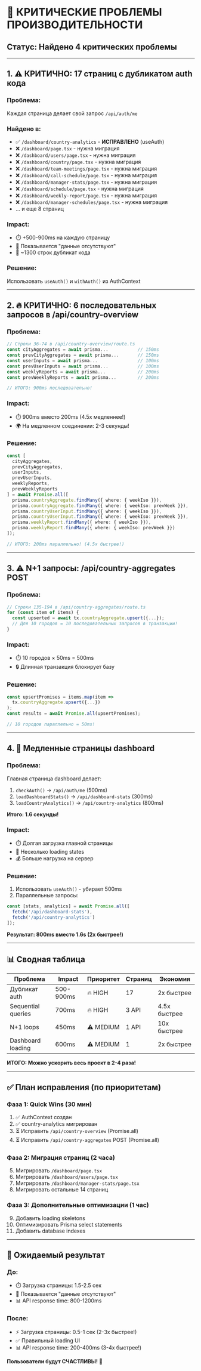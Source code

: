 # 🔴 КРИТИЧЕСКИЕ ПРОБЛЕМЫ ПРОИЗВОДИТЕЛЬНОСТИ

## Статус: Найдено 4 критических проблемы

---

## 1. ⚠️ **КРИТИЧНО: 17 страниц с дубликатом auth кода**

### Проблема:
Каждая страница делает свой запрос `/api/auth/me`

### Найдено в:
- ✅ `/dashboard/country-analytics` - **ИСПРАВЛЕНО** (useAuth)
- ❌ `/dashboard/page.tsx` - нужна миграция
- ❌ `/dashboard/users/page.tsx` - нужна миграция  
- ❌ `/dashboard/country/page.tsx` - нужна миграция
- ❌ `/dashboard/team-meetings/page.tsx` - нужна миграция
- ❌ `/dashboard/call-schedule/page.tsx` - нужна миграция
- ❌ `/dashboard/manager-stats/page.tsx` - нужна миграция
- ❌ `/dashboard/schedule/page.tsx` - нужна миграция
- ❌ `/dashboard/weekly-report/page.tsx` - нужна миграция
- ❌ `/dashboard/manager-schedules/page.tsx` - нужна миграция
- ... и еще 8 страниц

### Impact:
- ⏱️ +500-900ms на каждую страницу
- 🐛 Показывается "данные отсутствуют" 
- 📝 ~1300 строк дубликат кода

### Решение:
Использовать `useAuth()` и `withAuth()` из AuthContext

---

## 2. 🔥 **КРИТИЧНО: 6 последовательных запросов в /api/country-overview**

### Проблема:
```typescript
// Строки 36-74 в /api/country-overview/route.ts
const cityAggregates = await prisma...           // 150ms
const prevCityAggregates = await prisma...       // 150ms  
const userInputs = await prisma...               // 100ms
const prevUserInputs = await prisma...           // 100ms
const weeklyReports = await prisma...            // 200ms
const prevWeeklyReports = await prisma...        // 200ms

// ИТОГО: 900ms последовательно!
```

### Impact:
- ⏱️ 900ms вместо 200ms (4.5x медленнее!)
- 🌍 На медленном соединении: 2-3 секунды!

### Решение:
```typescript
const [
  cityAggregates,
  prevCityAggregates,
  userInputs,
  prevUserInputs,
  weeklyReports,
  prevWeeklyReports
] = await Promise.all([
  prisma.countryAggregate.findMany({ where: { weekIso }}),
  prisma.countryAggregate.findMany({ where: { weekIso: prevWeek }}),
  prisma.countryUserInput.findMany({ where: { weekIso }}),
  prisma.countryUserInput.findMany({ where: { weekIso: prevWeek }}),
  prisma.weeklyReport.findMany({ where: { weekIso }}),
  prisma.weeklyReport.findMany({ where: { weekIso: prevWeek }})
]);

// ИТОГО: 200ms параллельно! (4.5x быстрее!)
```

---

## 3. ⚠️ **N+1 запросы: /api/country-aggregates POST**

### Проблема:
```typescript
// Строки 135-194 в /api/country-aggregates/route.ts
for (const item of items) {
  const upserted = await tx.countryAggregate.upsert({...});
  // Для 10 городов = 10 последовательных запросов в транзакции!
}
```

### Impact:
- ⏱️ 10 городов × 50ms = 500ms
- 🔒 Длинная транзакция блокирует базу

### Решение:
```typescript
const upsertPromises = items.map(item =>
  tx.countryAggregate.upsert({...})
);
const results = await Promise.all(upsertPromises);

// 10 городов параллельно = 50ms!
```

---

## 4. 🐌 **Медленные страницы dashboard**

### Проблема:
Главная страница dashboard делает:
1. `checkAuth()` → `/api/auth/me` (500ms)
2. `loadDashboardStats()` → `/api/dashboard-stats` (300ms)
3. `loadCountryAnalytics()` → `/api/country-analytics` (800ms)

**Итого: 1.6 секунды!**

### Impact:
- ⏱️ Долгая загрузка главной страницы
- 🐛 Несколько loading states
- 💰 Больше нагрузка на сервер

### Решение:
1. Использовать `useAuth()` - убирает 500ms
2. Параллельные запросы:
```typescript
const [stats, analytics] = await Promise.all([
  fetch('/api/dashboard-stats'),
  fetch('/api/country-analytics')
]);
```

**Результат: 800ms вместо 1.6s (2x быстрее!)**

---

## 📊 Сводная таблица

| Проблема | Impact | Приоритет | Страниц | Экономия |
|----------|--------|-----------|---------|----------|
| Дубликат auth | 500-900ms | 🔥 HIGH | 17 | 2x быстрее |
| Sequential queries | 700ms | 🔥 HIGH | 3 API | 4.5x быстрее |
| N+1 loops | 450ms | ⚠️ MEDIUM | 1 API | 10x быстрее |
| Dashboard loading | 600ms | ⚠️ MEDIUM | 1 | 2x быстрее |

**ИТОГО: Можно ускорить весь проект в 2-4 раза!**

---

## ✅ План исправления (по приоритетам)

### Фаза 1: Quick Wins (30 мин)
1. ✅ AuthContext создан
2. ✅ country-analytics мигрирован
3. ⏳ Исправить `/api/country-overview` (Promise.all)
4. ⏳ Исправить `/api/country-aggregates` POST (Promise.all)

### Фаза 2: Миграция страниц (2 часа)
5. Мигрировать `/dashboard/page.tsx`
6. Мигрировать `/dashboard/users/page.tsx`
7. Мигрировать `/dashboard/manager-stats/page.tsx`
8. Мигрировать остальные 14 страниц

### Фаза 3: Дополнительные оптимизации (1 час)
9. Добавить loading skeletons
10. Оптимизировать Prisma select statements
11. Добавить database indexes

---

## 🎯 Ожидаемый результат

### До:
- ⏱️ Загрузка страницы: 1.5-2.5 сек
- 🐛 Показывается "данные отсутствуют"
- 📊 API response time: 800-1200ms

### После:
- ⚡ Загрузка страницы: 0.5-1 сек (2-3x быстрее!)
- ✅ Правильный loading UI
- 📊 API response time: 200-400ms (3-4x быстрее!)

**Пользователи будут СЧАСТЛИВЫ!** 🎉

